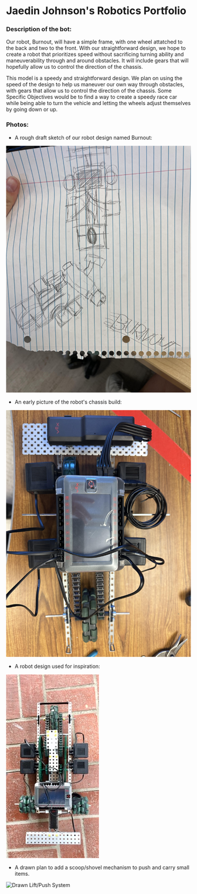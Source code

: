 # Jaedin Johnson's Robotics Portfolio

### Description of the bot: 
Our robot, Burnout, will have a simple frame, with one wheel attatched to the back and two to the front. With our straightforward design, we hope to create a robot that prioritizes speed without sacrificing turning ability and maneuverability through and around obstacles. It will include gears that will hopefully allow us to control the direction of the chassis.

This model is a speedy and straightforward design. We plan on using the speed of the design to help us maneuver our own way through obstacles, with gears that allow us to control the direction of the chassis. Some Specific Objectives would be to find a way to create a speedy race car while being able to turn the vehicle and letting the wheels adjust themselves by going down or up.

<!--Inspiration: https://www.vexforum.com/t/vex-racing-competition/78012-->

### Photos: 
- A rough draft sketch of our robot design named Burnout:

![Rough draft](https://github.com/jaedin-johnson/robotics_portfolio/blob/main/images/roughphoto.jpeg?raw=true)

- An early picture of the robot's chassis build:

![Chassis build](https://github.com/jaedin-johnson/robotics_portfolio/blob/main/images/chassisphoto.jpg?raw=true)

- A robot design used for inspiration:

![Design inspiration](https://github.com/jaedin-johnson/robotics_portfolio/blob/main/images/inspirationphoto.jpeg?raw=true)

- A drawn plan to add a scoop/shovel mechanism to push and carry small items.

![Drawn Lift/Push System]()
